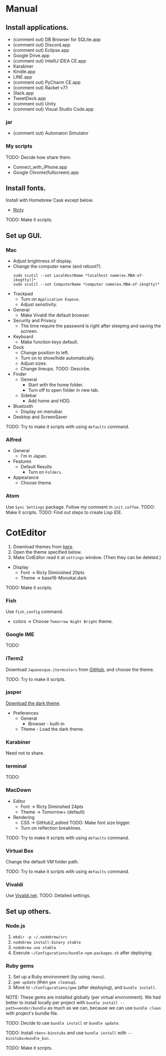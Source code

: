 # Manual
## Install applications.
*   (comment out) DB Browser for SQLite.app
*   (comment out) Discord.app
*   (comment out) Eclipse.app
*   Google Drive.app
*   (comment out) IntelliJ IDEA CE.app
*   Karabiner
*   Kindle.app
*   LINE.app
*   (comment out) PyCharm CE.app
*   (comment out) Racket v7.1
*   Slack.app
*   TweetDeck.app
*   (comment out) Unity
*   (comment out) Visual Studio Code.app

### jar
*   (comment out) Automaton Simulator

### My scripts
TODO: Decide how share them.
*   Connect_with_iPhone.app
*   Google Chrome(fullscreen).app

## Install fonts.
Install with Homebrew Cask except below.
*   [Ricty](https://www.rs.tus.ac.jp/yyusa/ricty.html)

TODO: Make it scripts.

## Set up GUI.
### Mac
*   Adjust brightness of display.
*   Change the computer name (and reboot?).
    ```
    sudo scutil --set LocalHostName *localhost name(ex.MBA-of-ikngtty)]*
    sudo scutil --set ComputerName *computer name(ex.MBA-of-ikngtty)*
    ```
*   Trackpad
    *   Turn on `Application Expose`.
    *   Adjust sensitivity.
*   General
    *   Make Vivaldi the default browser.
*   Security and Privacy
    *   The time require the password is right after sleeping and saving the scrreen.
*   Keyboard
    *   Make function keys default.
*   Dock
    *   Change position to left.
    *   Turn on to show/hide automatically.
    *   Adjust sizes.
    *   Change lineups. TODO: Descirbe.
*   Finder
    *   General
        *   Start with the home folder.
        *   Turn off to open folder in new tab.
    *   Sidebar
        *   Add home and HDD.
*   Bluetooth
    *   Display on menubar.
*   Desktop and ScreenSaver

TODO: Try to make it scripts with using `defaults` command.

### Alfred
*   General
    *   I'm in Japan.
*   Features
    *   Default Results
        *   Turn on `Folders`.
*   Appearance
    *   Choose theme.

### Atom
Use `Sync Settings` package.
Follow my comment in `init.coffee`.
TODO: Make it scripts.
TODO: Find out steps to create Lisp IDE.

# CotEditor
1.  Download themes from [here](https://github.com/naotaka/CotEditor-themes).
2.  Open the theme specified below.
3.  Make CotEditor read it at `settings` window. (Then they can be deleted.)

*   Display
    *   Font -> Ricty Diminished 20pts
    *   Theme -> base16-Monokai.dark

TODO: Make it scripts.

### Fish
Use `fish_config` command.
*   colors -> Choose `Tomorrow Night Bright` theme.

### Google IME
TODO:

### iTerm2
Download `Japanesque.itermcolors` from [GitHub](https://github.com/mbadolato/iTerm2-Color-Schemes),
and choose the theme.

TODO: Try to make it scripts.

### jasper
[Download the dark theme](https://github.com/jasperapp/jasper/tree/master/theme/dark).

*   Preferences
    *   General
        *   Browser - built-in
    *   Theme - Load the dark theme.

### Karabiner
Need not to share.

### terminal
TODO:

### MacDown
*   Editor
    *   Font -> Ricty Diminshed 24pts
    *   Theme -> Tomorrow+ (default)
*   Rendering
    *   CSS -> GitHub2_edited TODO: Make font size bigger.
    *   Turn on reflection breaklines.

TODO: Try to make it scripts with using `defaults` command.

### Virtual Box
Change the default VM folder path.

TODO: Try to make it scripts with using `defaults` command.

### Vivaldi
Use [Vivaldi.net](https://vivaldi.net).
TODO: Detailed settings.

## Set up others.
### Node.js
1.  `mkdir -p ~/.nodebrew/src`
2.  `nodebrew install-binary stable`
3.  `nodebrew use stable`
4.  Execute `~/Configurations/bundle-npm-packages.sh` after deploying.

### Ruby gems
1.  Set up a Ruby environment (by using `rbenv`).
2.  `gem update` (then `gem cleanup`).
3.  Move to `~/Configurations/gem` (after deploying), and `bundle install`.

NOTE: These gems are installed globally (per virtual environment).
We had better to install locally per project with
`bundle install --path=vendor/bundle` as much as we can,
because we can use `bundle clean` with project's bundle file.

TODO: Decide to use `bundle install` or `bundle update`.

TODO: Install `rbenv-binstubs` and use `bundle install`
with `--binstubs=bundle_bin`.

TODO: Make it scripts.
